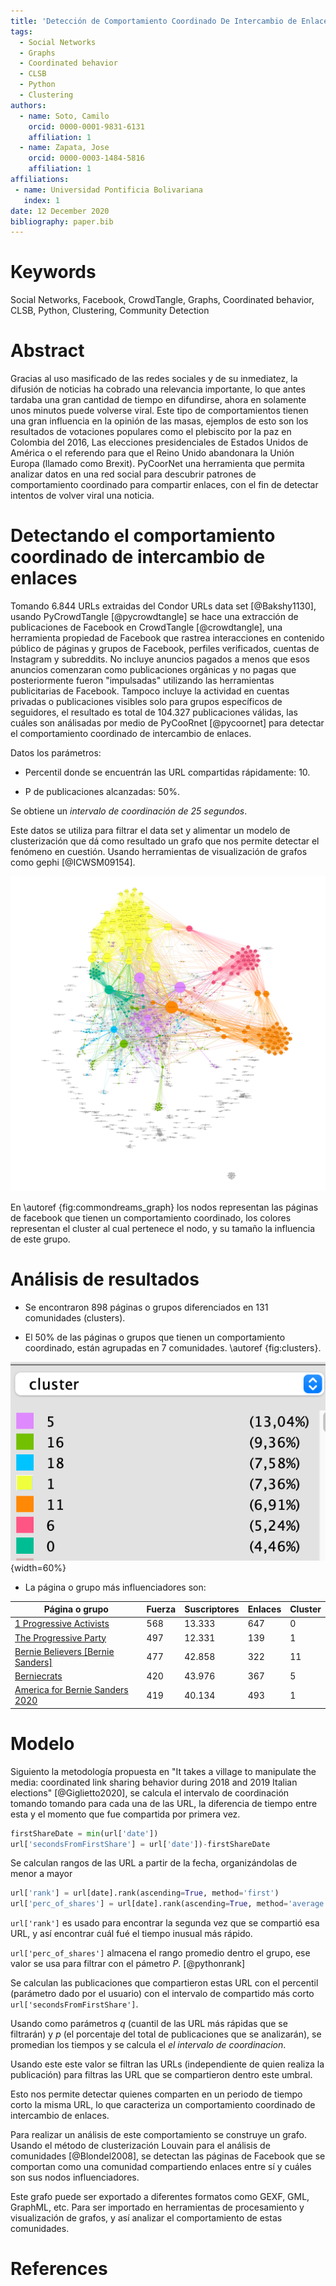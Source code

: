 ```yaml
---
title: 'Detección de Comportamiento Coordinado De Intercambio de Enlaces (Coordinated Link Sharing)'
tags:
  - Social Networks
  - Graphs
  - Coordinated behavior
  - CLSB
  - Python
  - Clustering
authors:
  - name: Soto, Camilo
    orcid: 0000-0001-9831-6131
    affiliation: 1
  - name: Zapata, Jose
    orcid: 0000-0003-1484-5816
    affiliation: 1
affiliations:
 - name: Universidad Pontificia Bolivariana
   index: 1
date: 12 December 2020
bibliography: paper.bib
---
```


# Keywords
Social Networks, Facebook, CrowdTangle, Graphs, Coordinated behavior, CLSB, Python, Clustering, Community Detection

# Abstract

Gracias al uso masificado de las redes sociales y de su inmediatez, la difusión de noticias ha cobrado una relevancia importante, lo que antes tardaba una gran cantidad de tiempo en difundirse, ahora en solamente unos minutos puede volverse viral. Este tipo de comportamientos tienen una gran influencia en la opinión de las masas, ejemplos de esto son los resultados de votaciones populares como el plebiscito por la paz en Colombia del 2016, Las elecciones presidenciales de Estados Unidos de América o el referendo para que el Reino Unido abandonara la Unión Europa (llamado como Brexit). PyCoorNet una herramienta que permita analizar datos en una red social para descubrir patrones de comportamiento coordinado para compartir enlaces, con el fin de detectar intentos de volver viral una noticia.

# Detectando el comportamiento coordinado de intercambio de enlaces
Tomando 6.844 URLs extraidas del Condor URLs data set [@Bakshy1130], usando PyCrowdTangle [@pycrowdtangle] se hace una extracción de publicaciones de Facebook en CrowdTangle [@crowdtangle], una herramienta propiedad de Facebook que rastrea interacciones en contenido público de páginas y grupos de Facebook, perfiles verificados, cuentas de Instagram y subreddits. No incluye anuncios pagados a menos que esos anuncios comenzaran como publicaciones orgánicas y no pagas que posteriormente fueron "impulsadas" utilizando las herramientas publicitarias de Facebook. Tampoco incluye la actividad en cuentas privadas o publicaciones visibles solo para grupos específicos de seguidores, el resultado es total de 104.327 publicaciones válidas, las cuáles son análisadas por medio de PyCooRnet [@pycoornet] para detectar el comportamiento coordinado de intercambio de enlaces.

Datos los parámetros:

* Percentil donde se encuentrán las URL compartidas rápidamente: 10.

* P de publicaciones alcanzadas: 50%.

Se obtiene un *intervalo de coordinación de 25 segundos*.

Este datos se utiliza para filtrar el data set y alimentar un modelo de clusterización que dá como resultado un grafo que nos permite detectar el fenómeno en cuestión. Usando herramientas de visualización de grafos como gephi [@ICWSM09154].

![Grafo de análises de commondreams.\label{fig:commondreams_graph}](img/commondreams_graph.png)

En \autoref {fig:commondreams_graph} los nodos representan las páginas de facebook que tienen un comportamiento coordinado, los colores representan el cluster al cual pertenece el nodo, y su tamaño la influencia de este grupo.

# Análisis de resultados

* Se encontraron 898 páginas o grupos diferenciados en 131 comunidades (clusters).

* El 50% de las páginas o grupos que tienen un comportamiento coordinado, están agrupadas en 7 comunidades. \autoref {fig:clusters}.

![Comunidades.\label{fig:clusters}](img/clusters.png){width=60%}

* La página o grupo más influenciadores son:

| Página o grupo                                                                 | Fuerza | Suscriptores | Enlaces | Cluster |
|--------------------------------------------------------------------------------|--------|--------------|---------|---------|
| [1 Progressive Activists](https://www.facebook.com/940257989416472)            | 568    | 13.333       | 647     | 0       |
| [The Progressive Party](https://www.facebook.com/742985139150026)              | 497    | 12.331       | 139     | 1       |
| [Bernie Believers [Bernie Sanders]](https://www.facebook.com/1500083383618517) | 477    | 42.858       | 322     | 11      |
| [Berniecrats](https://www.facebook.com/547808012048444)                        | 420    | 43.976       | 367     | 5       |
| [America for Bernie Sanders 2020](https://www.facebook.com/208802505933373)    | 419    | 40.134       | 493     | 1       |


# Modelo
Siguiento la metodología propuesta en "It takes a village to manipulate the media: coordinated link sharing behavior during 2018 and 2019 Italian elections" [@Giglietto2020], se calcula el intervalo de coordinación tomando tomando para cada una de las URL, la diferencia de tiempo entre esta y el momento que fue compartida por primera vez.

```py
firstShareDate = min(url['date'])
url['secondsFromFirstShare'] = url['date'])-firstShareDate
```
Se calculan rangos de las URL a partir de la fecha, organizándolas de menor a mayor
```python
url['rank'] = url[date].rank(ascending=True, method='first')
url['perc_of_shares'] = url[date].rank(ascending=True, method='average')
```
``url['rank']`` es usado para encontrar la segunda vez que se compartió esa URL, y así encontrar cuál fué el tiempo inusual más rápido.

``url['perc_of_shares']`` almacena el rango promedio dentro el grupo, ese valor se usa para filtrar con el pámetro *P*. [@pythonrank]


Se calculan las publicaciones que compartieron estas URL con el percentil (parámetro dado por el usuario) con el intervalo de compartido más corto ``url['secondsFromFirstShare']``.

Usando como parámetros *q* (cuantil de las URL más rápidas que se filtrarán) y *p* (el porcentaje del total de publicaciones que se analizarán), se promedian los tiempos y se calcula el *el intervalo de coordinacion*.

Usando este este valor se filtran las URLs (independiente de quien realiza la publicación) para filtras las URL que se compartieron dentro este umbral.

Esto nos permite detectar quienes comparten en un periodo de tiempo corto la misma URL, lo que caracteriza un comportamiento coordinado de intercambio de enlaces.

Para realizar un análisis de este comportamiento se construye un grafo. Usando el  método de clusterización Louvain para el análisis de comunidades [@Blondel2008], se detectan las páginas de Facebook que se comportan como una comunidad compartiendo enlaces entre sí y cuáles son sus nodos influenciadores.

Este grafo puede ser exportado a diferentes formatos como GEXF, GML, GraphML, etc. Para ser importado en herramientas de procesamiento y visualización de grafos, y así analizar el comportamiento de estas comunidades.

# References
